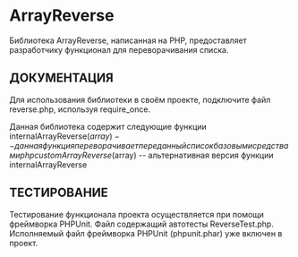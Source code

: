 # ArrayReverse
Библиотека ArrayReverse, написанная на PHP, предоставляет разработчику функционал для переворачивания списка. 

## ДОКУМЕНТАЦИЯ
Для использования библиотеки в своём проекте, подключите файл reverse.php, используя require_once.

Данная библиотека содержит следующие функции
      internalArrayReverse($array) -- данная функция переворачивает переданный список базовыми средствами php
      customArrayReverse($array) -- альтернативная версия функции internalArrayReverse

## ТЕСТИРОВАНИЕ
Тестирование функционала проекта осуществляется при помощи фреймворка PHPUnit. Файл содержащий автотесты ReverseTest.php.
Исполняемый файл фреймворка PHPUnit (phpunit.phar) уже включен в проект.